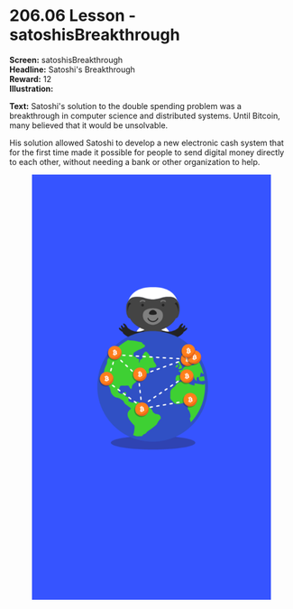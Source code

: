 # 206.06 Lesson - satoshisBreakthrough

**Screen:**  satoshisBreakthrough\
**Headline:** Satoshi's Breakthrough\
**Reward:** 12\
**Illustration:**

**Text:** Satoshi's solution to the double spending problem was a breakthrough in computer science and distributed systems. Until Bitcoin, many believed that it would be unsolvable.

His solution allowed Satoshi to develop a new electronic cash system that for the first time made it possible for people to send digital money directly to each other, without needing a bank or other organization to help.&#x20;

<figure><img src="../.gitbook/assets/206-06.png" alt=""><figcaption></figcaption></figure>

